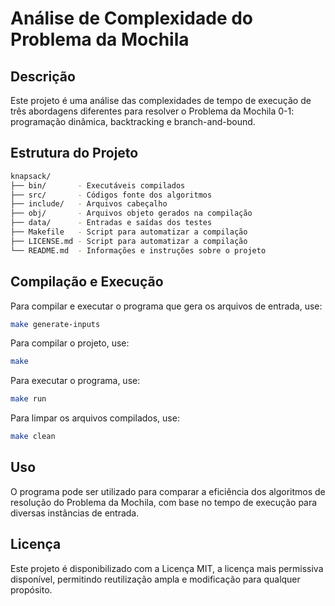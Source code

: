 # Análise de Complexidade do Problema da Mochila

## Descrição
Este projeto é uma análise das complexidades de tempo de execução de três 
abordagens diferentes para resolver o Problema da Mochila 0-1: programação 
dinâmica, backtracking e branch-and-bound.

## Estrutura do Projeto
``` bash
knapsack/
├── bin/       - Executáveis compilados
├── src/       - Códigos fonte dos algoritmos
├── include/   - Arquivos cabeçalho
├── obj/       - Arquivos objeto gerados na compilação
├── data/      - Entradas e saídas dos testes
├── Makefile   - Script para automatizar a compilação
├── LICENSE.md - Script para automatizar a compilação
└── README.md  - Informações e instruções sobre o projeto
```

## Compilação e Execução
Para compilar e executar o programa que gera os arquivos de entrada, use:
```sh
make generate-inputs
```

Para compilar o projeto, use:
```sh
make
```

Para executar o programa, use:
```sh
make run
```

Para limpar os arquivos compilados, use:
```sh
make clean
```

## Uso
O programa pode ser utilizado para comparar a eficiência dos algoritmos de 
resolução do Problema da Mochila, com base no tempo de execução para diversas 
instâncias de entrada.

## Licença
Este projeto é disponibilizado com a Licença MIT, a licença mais permissiva 
disponível, permitindo reutilização ampla e modificação para qualquer propósito.
